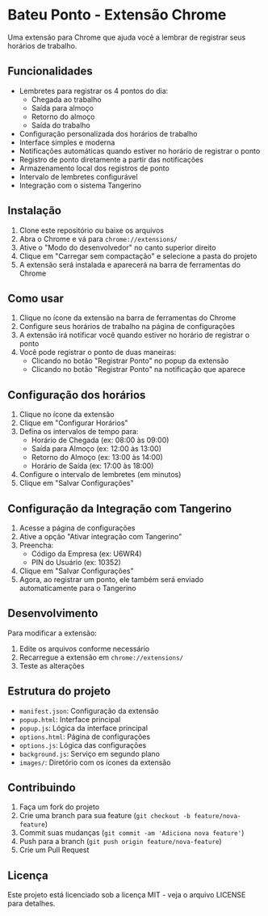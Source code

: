 # Bateu Ponto - Extensão Chrome

Uma extensão para Chrome que ajuda você a lembrar de registrar seus horários de trabalho.

## Funcionalidades

- Lembretes para registrar os 4 pontos do dia:
  - Chegada ao trabalho
  - Saída para almoço
  - Retorno do almoço
  - Saída do trabalho
- Configuração personalizada dos horários de trabalho
- Interface simples e moderna
- Notificações automáticas quando estiver no horário de registrar o ponto
- Registro de ponto diretamente a partir das notificações
- Armazenamento local dos registros de ponto
- Intervalo de lembretes configurável
- Integração com o sistema Tangerino

## Instalação

1. Clone este repositório ou baixe os arquivos
2. Abra o Chrome e vá para `chrome://extensions/`
3. Ative o "Modo do desenvolvedor" no canto superior direito
4. Clique em "Carregar sem compactação" e selecione a pasta do projeto
5. A extensão será instalada e aparecerá na barra de ferramentas do Chrome

## Como usar

1. Clique no ícone da extensão na barra de ferramentas do Chrome
2. Configure seus horários de trabalho na página de configurações
3. A extensão irá notificar você quando estiver no horário de registrar o ponto
4. Você pode registrar o ponto de duas maneiras:
   - Clicando no botão "Registrar Ponto" no popup da extensão
   - Clicando no botão "Registrar Ponto" na notificação que aparece

## Configuração dos horários

1. Clique no ícone da extensão
2. Clique em "Configurar Horários"
3. Defina os intervalos de tempo para:
   - Horário de Chegada (ex: 08:00 às 09:00)
   - Saída para Almoço (ex: 12:00 às 13:00)
   - Retorno do Almoço (ex: 13:00 às 14:00)
   - Horário de Saída (ex: 17:00 às 18:00)
4. Configure o intervalo de lembretes (em minutos)
5. Clique em "Salvar Configurações"

## Configuração da Integração com Tangerino

1. Acesse a página de configurações
2. Ative a opção "Ativar integração com Tangerino"
3. Preencha:
   - Código da Empresa (ex: U6WR4)
   - PIN do Usuário (ex: 10352)
4. Clique em "Salvar Configurações"
5. Agora, ao registrar um ponto, ele também será enviado automaticamente para o Tangerino

## Desenvolvimento

Para modificar a extensão:

1. Edite os arquivos conforme necessário
2. Recarregue a extensão em `chrome://extensions/`
3. Teste as alterações

## Estrutura do projeto

- `manifest.json`: Configuração da extensão
- `popup.html`: Interface principal
- `popup.js`: Lógica da interface principal
- `options.html`: Página de configurações
- `options.js`: Lógica das configurações
- `background.js`: Serviço em segundo plano
- `images/`: Diretório com os ícones da extensão

## Contribuindo

1. Faça um fork do projeto
2. Crie uma branch para sua feature (`git checkout -b feature/nova-feature`)
3. Commit suas mudanças (`git commit -am 'Adiciona nova feature'`)
4. Push para a branch (`git push origin feature/nova-feature`)
5. Crie um Pull Request

## Licença

Este projeto está licenciado sob a licença MIT - veja o arquivo LICENSE para detalhes. 